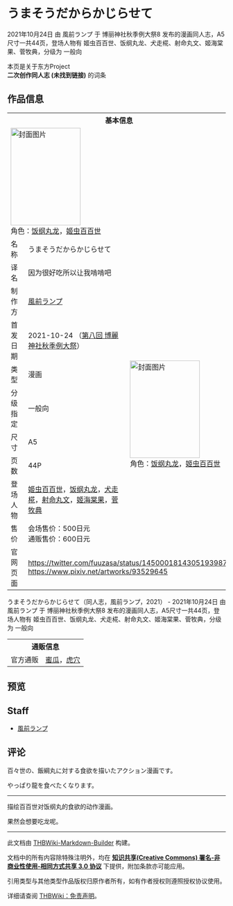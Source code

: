 # うまそうだからかじらせて

<!-- source html: G:\repos\THBWiki-Markdown-Builder\THBWikiMarkdown\Temp\main\0\0a\ns0%3A%E3%81%86%E3%81%BE%E3%81%9D%E3%81%86%E3%81%A0%E3%81%8B%E3%82%89%E3%81%8B%E3%81%98%E3%82%89%E3%81%9B%E3%81%A6.html -->

2021年10月24日 由 風前ランプ 于 博丽神社秋季例大祭8 发布的漫画同人志，A5尺寸一共44页，登场人物有 姬虫百百世、饭纲丸龙、犬走椛、射命丸文、姬海棠果、菅牧典，分级为 一般向

本页是关于东方Project  
 **二次创作同人志 (未找到链接)** 的词条
## 作品信息

<table><tbody><tr><th colspan="3">基本信息</th></tr><tr><td class="cover-artwork-mobile" colspan="2"><a href="./文件-うまそうだからかじらせて封面.jpg.md" class="image" title="封面图片"><img alt="封面图片" src="https://upload.thwiki.cc/thumb/7/77/%E3%81%86%E3%81%BE%E3%81%9D%E3%81%86%E3%81%A0%E3%81%8B%E3%82%89%E3%81%8B%E3%81%98%E3%82%89%E3%81%9B%E3%81%A6%E5%B0%81%E9%9D%A2.jpg/161px-%E3%81%86%E3%81%BE%E3%81%9D%E3%81%86%E3%81%A0%E3%81%8B%E3%82%89%E3%81%8B%E3%81%98%E3%82%89%E3%81%9B%E3%81%A6%E5%B0%81%E9%9D%A2.jpg" decoding="async" loading="lazy" width="161" height="224" srcset="https://upload.thwiki.cc/thumb/7/77/%E3%81%86%E3%81%BE%E3%81%9D%E3%81%86%E3%81%A0%E3%81%8B%E3%82%89%E3%81%8B%E3%81%98%E3%82%89%E3%81%9B%E3%81%A6%E5%B0%81%E9%9D%A2.jpg/242px-%E3%81%86%E3%81%BE%E3%81%9D%E3%81%86%E3%81%A0%E3%81%8B%E3%82%89%E3%81%8B%E3%81%98%E3%82%89%E3%81%9B%E3%81%A6%E5%B0%81%E9%9D%A2.jpg 1.5x, https://upload.thwiki.cc/thumb/7/77/%E3%81%86%E3%81%BE%E3%81%9D%E3%81%86%E3%81%A0%E3%81%8B%E3%82%89%E3%81%8B%E3%81%98%E3%82%89%E3%81%9B%E3%81%A6%E5%B0%81%E9%9D%A2.jpg/323px-%E3%81%86%E3%81%BE%E3%81%9D%E3%81%86%E3%81%A0%E3%81%8B%E3%82%89%E3%81%8B%E3%81%98%E3%82%89%E3%81%9B%E3%81%A6%E5%B0%81%E9%9D%A2.jpg 2x" data-file-width="917" data-file-height="1271"></a><div class="cover-char">角色：<a href="./饭纲丸龙.md" title="饭纲丸龙">饭纲丸龙</a>，<a href="./姬虫百百世.md" title="姬虫百百世">姬虫百百世</a></div></td>
</tr><tr><td class="label">名称</td><td colspan="2"> うまそうだからかじらせて </td></tr><tr><td class="label">译名</td><td colspan="2"> 因为很好吃所以让我啃啃吧 </td></tr><tr><td class="label">制作方</td><td><a href="./風前ランプ.md" title="風前ランプ">風前ランプ</a></td><td class="cover-artwork" rowspan="8" style="min-width:224px;"><a href="./文件-うまそうだからかじらせて封面.jpg.md" class="image" title="封面图片"><img alt="封面图片" src="https://upload.thwiki.cc/thumb/7/77/%E3%81%86%E3%81%BE%E3%81%9D%E3%81%86%E3%81%A0%E3%81%8B%E3%82%89%E3%81%8B%E3%81%98%E3%82%89%E3%81%9B%E3%81%A6%E5%B0%81%E9%9D%A2.jpg/161px-%E3%81%86%E3%81%BE%E3%81%9D%E3%81%86%E3%81%A0%E3%81%8B%E3%82%89%E3%81%8B%E3%81%98%E3%82%89%E3%81%9B%E3%81%A6%E5%B0%81%E9%9D%A2.jpg" decoding="async" loading="lazy" width="161" height="224" srcset="https://upload.thwiki.cc/thumb/7/77/%E3%81%86%E3%81%BE%E3%81%9D%E3%81%86%E3%81%A0%E3%81%8B%E3%82%89%E3%81%8B%E3%81%98%E3%82%89%E3%81%9B%E3%81%A6%E5%B0%81%E9%9D%A2.jpg/242px-%E3%81%86%E3%81%BE%E3%81%9D%E3%81%86%E3%81%A0%E3%81%8B%E3%82%89%E3%81%8B%E3%81%98%E3%82%89%E3%81%9B%E3%81%A6%E5%B0%81%E9%9D%A2.jpg 1.5x, https://upload.thwiki.cc/thumb/7/77/%E3%81%86%E3%81%BE%E3%81%9D%E3%81%86%E3%81%A0%E3%81%8B%E3%82%89%E3%81%8B%E3%81%98%E3%82%89%E3%81%9B%E3%81%A6%E5%B0%81%E9%9D%A2.jpg/323px-%E3%81%86%E3%81%BE%E3%81%9D%E3%81%86%E3%81%A0%E3%81%8B%E3%82%89%E3%81%8B%E3%81%98%E3%82%89%E3%81%9B%E3%81%A6%E5%B0%81%E9%9D%A2.jpg 2x" data-file-width="917" data-file-height="1271"></a><div class="cover-char">角色：<a href="./饭纲丸龙.md" title="饭纲丸龙">饭纲丸龙</a>，<a href="./姬虫百百世.md" title="姬虫百百世">姬虫百百世</a></div></td>
</tr><tr><td class="label">首发日期</td><td>2021-10-24&#160;（<a href="/展会作品列表?e=%E5%8D%9A%E4%B8%BD%E7%A5%9E%E7%A4%BE%E7%A7%8B%E5%AD%A3%E4%BE%8B%E5%A4%A7%E7%A5%AD%238">第八回 博麗神社秋季例大祭</a>）</td></tr><tr><td class="label">类型</td><td>漫画</td></tr><tr><td class="label">分级指定</td><td>一般向</td></tr><tr><td class="label">尺寸</td><td>A5</td></tr><tr><td class="label">页数</td><td>44P</td></tr><tr><td class="label">登场人物</td><td><a href="./姬虫百百世.md" title="姬虫百百世">姬虫百百世</a>，<a href="./饭纲丸龙.md" title="饭纲丸龙">饭纲丸龙</a>，<a href="./犬走椛.md" title="犬走椛">犬走椛</a>，<a href="./射命丸文.md" title="射命丸文">射命丸文</a>，<a href="./姬海棠果.md" title="姬海棠果">姬海棠果</a>，<a href="./菅牧典.md" title="菅牧典">菅牧典</a></td></tr><tr><td class="label">售价</td><td>会场售价：500日元<br>通贩售价：600日元</td></tr>
<tr><td class="label">官网页面</td><td colspan="2"><a rel="nofollow" class="external free" href="https://twitter.com/fuuzasa/status/1450001814305193987">https://twitter.com/fuuzasa/status/1450001814305193987</a><br><a rel="nofollow" class="external free" href="https://www.pixiv.net/artworks/93529645">https://www.pixiv.net/artworks/93529645</a></td></tr></tbody></table>

うまそうだからかじらせて（同人志，風前ランプ，2021） - 2021年10月24日 由 風前ランプ 于 博丽神社秋季例大祭8 发布的漫画同人志，A5尺寸一共44页，登场人物有 姬虫百百世、饭纲丸龙、犬走椛、射命丸文、姬海棠果、菅牧典，分级为 一般向

<table><tbody><tr><th colspan="3">通贩信息</th></tr><tr><td class="label">官方通贩</td><td colspan="2"><a rel="nofollow" class="external text" href="https://www.melonbooks.co.jp/detail/detail.php?product_id=1121342">蜜瓜</a>，<a rel="nofollow" class="external text" href="https://ec.toranoana.jp/tora_r/ec/item/040030938492">虎穴</a></td></tr></tbody></table>


## 预览
## Staff
- [風前ランプ](./風前ランプ.md)

## 评论

  
百々世の、飯綱丸に対する食欲を描いたアクション漫画です。  

やっぱり龍を食べたくなります。  

  

___

  
描绘百百世对饭纲丸的食欲的动作漫画。  

果然会想要吃龙呢。
  







---

此文档由 [THBWiki-Markdown-Builder](https://github.com/Delsin-Yu/THBWiki-Markdown-Builder) 构建。

文档中的所有内容除特殊注明外，均在 [**知识共享(Creative Commons) 署名-非商业性使用-相同方式共享 3.0 协议**](https://creativecommons.org/licenses/by-sa/3.0/deed.zh-hans) 下提供，附加条款亦可能应用。

引用类型与其他类型作品版权归原作者所有，如有作者授权则遵照授权协议使用。

详细请查阅 [THBWiki：免责声明](https://thbwiki.cc/THBWiki:%E5%85%8D%E8%B4%A3%E5%A3%B0%E6%98%8E)。

